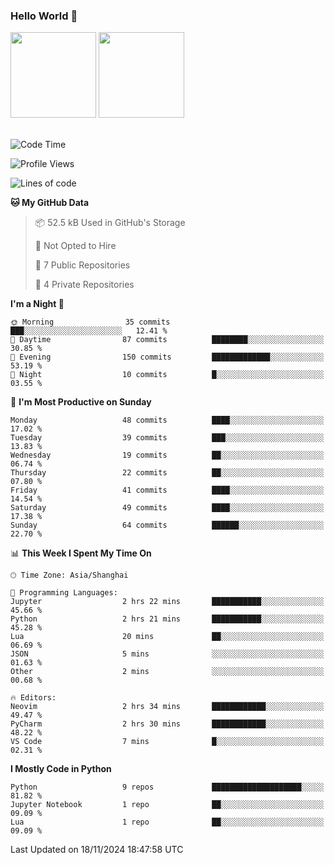 ### Hello World 👋
<img align="" height="137px" src="https://github-readme-stats.vercel.app/api?username=myhMARS&hide_title=true&hide_border=true&show_icons=trueline_height=21&text_color=000&icon_color=000&bg_color=0,ea6161,ffc64d,fffc4d,52fa5a&theme=graywhite" /> </div>
<img align="" height="137px" src="https://github-readme-stats-git-masterrstaa-rickstaa.vercel.app/api/top-langs/?username=myhMARS&hide_title=true&hide_border=true&layout=compact&langs_count=6&text_color=000&icon_color=fff&bg_color=0,52fa5a,4dfcff,c64dff&theme=graywhite" /><br><br>

<!--START_SECTION:waka-->
![Code Time](http://img.shields.io/badge/Code%20Time-364%20hrs%2025%20mins-blue)

![Profile Views](http://img.shields.io/badge/Profile%20Views-0-blue)

![Lines of code](https://img.shields.io/badge/From%20Hello%20World%20I%27ve%20Written-220.5%20thousand%20lines%20of%20code-blue)

**🐱 My GitHub Data** 

> 📦 52.5 kB Used in GitHub's Storage 
 > 
> 🚫 Not Opted to Hire
 > 
> 📜 7 Public Repositories 
 > 
> 🔑 4 Private Repositories 
 > 
**I'm a Night 🦉** 

```text
🌞 Morning                35 commits          ███░░░░░░░░░░░░░░░░░░░░░░   12.41 % 
🌆 Daytime                87 commits          ████████░░░░░░░░░░░░░░░░░   30.85 % 
🌃 Evening                150 commits         █████████████░░░░░░░░░░░░   53.19 % 
🌙 Night                  10 commits          █░░░░░░░░░░░░░░░░░░░░░░░░   03.55 % 
```
📅 **I'm Most Productive on Sunday** 

```text
Monday                   48 commits          ████░░░░░░░░░░░░░░░░░░░░░   17.02 % 
Tuesday                  39 commits          ███░░░░░░░░░░░░░░░░░░░░░░   13.83 % 
Wednesday                19 commits          ██░░░░░░░░░░░░░░░░░░░░░░░   06.74 % 
Thursday                 22 commits          ██░░░░░░░░░░░░░░░░░░░░░░░   07.80 % 
Friday                   41 commits          ████░░░░░░░░░░░░░░░░░░░░░   14.54 % 
Saturday                 49 commits          ████░░░░░░░░░░░░░░░░░░░░░   17.38 % 
Sunday                   64 commits          ██████░░░░░░░░░░░░░░░░░░░   22.70 % 
```


📊 **This Week I Spent My Time On** 

```text
🕑︎ Time Zone: Asia/Shanghai

💬 Programming Languages: 
Jupyter                  2 hrs 22 mins       ███████████░░░░░░░░░░░░░░   45.66 % 
Python                   2 hrs 21 mins       ███████████░░░░░░░░░░░░░░   45.28 % 
Lua                      20 mins             ██░░░░░░░░░░░░░░░░░░░░░░░   06.69 % 
JSON                     5 mins              ░░░░░░░░░░░░░░░░░░░░░░░░░   01.63 % 
Other                    2 mins              ░░░░░░░░░░░░░░░░░░░░░░░░░   00.68 % 

🔥 Editors: 
Neovim                   2 hrs 34 mins       ████████████░░░░░░░░░░░░░   49.47 % 
PyCharm                  2 hrs 30 mins       ████████████░░░░░░░░░░░░░   48.22 % 
VS Code                  7 mins              █░░░░░░░░░░░░░░░░░░░░░░░░   02.31 % 
```

**I Mostly Code in Python** 

```text
Python                   9 repos             ████████████████████░░░░░   81.82 % 
Jupyter Notebook         1 repo              ██░░░░░░░░░░░░░░░░░░░░░░░   09.09 % 
Lua                      1 repo              ██░░░░░░░░░░░░░░░░░░░░░░░   09.09 % 
```




 Last Updated on 18/11/2024 18:47:58 UTC
<!--END_SECTION:waka-->

<!--
**myhMARS/myhMARS** is a ✨ _special_ ✨ repository because its `README.md` (this file) appears on your GitHub profile.

Here are some ideas to get you started:

- 🔭 I’m currently working on ...
- 🌱 I’m currently learning ...
- 👯 I’m looking to collaborate on ...
- 🤔 I’m looking for help with ...
- 💬 Ask me about ...
- 📫 How to reach me: ...
- 😄 Pronouns: ...
- ⚡ Fun fact: ...
-->
